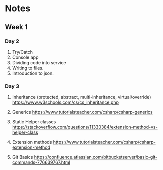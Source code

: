 # Notes

## Week 1

### Day 2

1. Try/Catch
2. Console app
3. Dividing code into service
4. Writing to files.
5. Introduction to json.

### Day 3

1. Inheritance (protected, abstract, multi-inheritance, virtual/override)
https://www.w3schools.com/cs/cs_inheritance.php

2. Generics
https://www.tutorialsteacher.com/csharp/csharp-generics

3. Static Helper classes
https://stackoverflow.com/questions/11330384/extension-method-vs-helper-class

4. Extension methods
https://www.tutorialsteacher.com/csharp/csharp-extension-method

6. Git Basics
https://confluence.atlassian.com/bitbucketserver/basic-git-commands-776639767.html